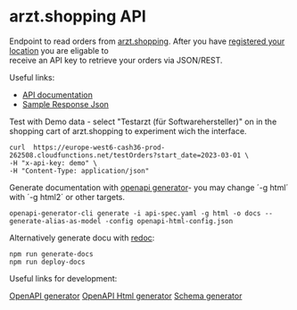 # arzt.shopping API

Endpoint to read orders from [arzt.shopping](https://hausarzt.shopping/pages/einefueralle).
After you have [registered your location](https://docs.google.com/forms/d/e/1FAIpQLSe__jbfojNWyTDObs5MVVO23xlcmz-eqppRrHuclCTbgpCghg/viewform) you are eligable to  
receive an API key to retrieve your orders via JSON/REST.

Useful links:

* [API documentation](https://element36-io.github.io/arzt.shopping-api/)
* [Sample Response Json](sample-output.json)

Test with Demo data - select "Testarzt (für Softwarehersteller)" on in the
shopping cart of arzt.shopping to experiment wich the interface.

```shell
curl  https://europe-west6-cash36-prod-262508.cloudfunctions.net/testOrders?start_date=2023-03-01 \
-H "x-api-key: demo" \
-H "Content-Type: application/json"
```

Generate documentation with [openapi generator](https://openapi-generator.tech/)- you 
may change ´-g html´ with ´-g html2´ or other targets.

```shell
openapi-generator-cli generate -i api-spec.yaml -g html -o docs --generate-alias-as-model -config openapi-html-config.json
```

Alternatively generate docu with [redoc](https://redocly.com/):

```shell
npm run generate-docs
npm run deploy-docs
```

Useful links for development:

[OpenAPI generator](https://openapi-generator.tech/docs/usage/#examples)
[OpenAPI Html generator](https://openapi-generator.tech/docs/generators/html)
[Schema generator](https://roger13.github.io/SwagDefGen/)
